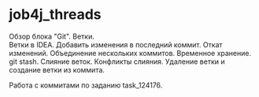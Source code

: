 # job4j_threads
Обзор блока "Git". 
Ветки.  
Ветки в IDEA.
Добавить изменения в последний коммит.
Откат изменений.
Объединение нескольких коммитов.
Временное хранение. git stash. 
Слияние веток. 
Конфликты слияния. 
Удаление ветки и создание ветки из коммита.

Работа с коммитами по заданию task_124176.